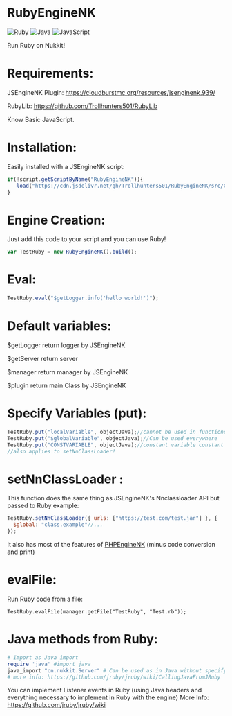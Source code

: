 # RubyEngineNK
![Ruby](https://img.shields.io/badge/ruby-%23CC342D.svg?style=for-the-badge&logo=ruby&logoColor=white)
![Java](https://img.shields.io/badge/java-%23ED8B00.svg?style=for-the-badge&logo=openjdk&logoColor=white)
![JavaScript](https://img.shields.io/badge/javascript-%23323330.svg?style=for-the-badge&logo=javascript&logoColor=%23F7DF1E)

Run Ruby on Nukkit!

# Requirements:
JSEngineNK Plugin: https://cloudburstmc.org/resources/jsenginenk.939/

RubyLib: https://github.com/Trollhunters501/RubyLib

Know Basic JavaScript.

# Installation:
Easily installed with a JSEngineNK script:
```js
if(!script.getScriptByName("RubyEngineNK")){
   load("https://cdn.jsdelivr.net/gh/Trollhunters501/RubyEngineNK/src/Creadores/Program/RubyEngineNK.js");
}
```
# Engine Creation:
Just add this code to your script and you can use Ruby!
```js
var TestRuby = new RubyEngineNK().build();
```
# Eval:
```js
TestRuby.eval("$getLogger.info('hello world!')");
```
# Default variables:
$getLogger return logger by JSEngineNK

$getServer return server

$manager return manager by JSEngineNK

$plugin return main Class by JSEngineNK

# Specify Variables (put):
```js
TestRuby.put("localVariable", objectJava);//cannot be used in functions or classes only outside
TestRuby.put("$globalVariable", objectJava);//Can be used everywhere
TestRuby.put("CONSTVARIABLE", objectJava);//constant variable constant variable
//also applies to setNnClassLoader!
```
# setNnClassLoader :
This function does the same thing as JSEngineNK's Nnclassloader API but passed to Ruby example:
```js
TestRuby.setNnClassLoader({ urls: ["https://test.com/test.jar"] }, {
  $global: "class.example"//...
});
```
It also has most of the features of [PHPEngineNK](https://cloudburstmc.org/resources/phpenginenk.968/) (minus code conversion and print)

# evalFile:
Run Ruby code from a file:
```
TestRuby.evalFile(manager.getFile("TestRuby", "Test.rb"));
```
# Java methods from Ruby:
```ruby
# Import as Java import
require 'java' #import java
java_import "cn.nukkit.Server" # Can be used as in Java without specifying, just use Server or the class name
# more info: https://github.com/jruby/jruby/wiki/CallingJavaFromJRuby
```
You can implement Listener events in Ruby (using Java headers and everything necessary to implement in Ruby with the engine)
More Info: https://github.com/jruby/jruby/wiki
